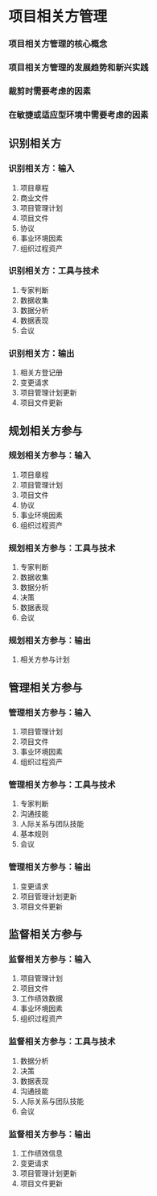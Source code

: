 # 项目相关方管理

### 项目相关方管理的核心概念
### 项目相关方管理的发展趋势和新兴实践
### 裁剪时需要考虑的因素
### 在敏捷或适应型环境中需要考虑的因素

## 识别相关方

### 识别相关方：输入

1. 项目章程
2. 商业文件
3. 项目管理计划
4. 项目文件
5. 协议
6. 事业环境因素
7. 组织过程资产

### 识别相关方：工具与技术

1. 专家判断
2. 数据收集
3. 数据分析
4. 数据表现
5. 会议

### 识别相关方：输出

1. 相关方登记册
2. 变更请求
3. 项目管理计划更新
4. 项目文件更新

## 规划相关方参与

### 规划相关方参与：输入

1. 项目章程
2. 项目管理计划
3. 项目文件
4. 协议
5. 事业环境因素
6. 组织过程资产

### 规划相关方参与：工具与技术

1. 专家判断
2. 数据收集
3. 数据分析
4. 决策
5. 数据表现
6. 会议

### 规划相关方参与：输出

1. 相关方参与计划

## 管理相关方参与

### 管理相关方参与：输入

1. 项目管理计划
2. 项目文件
3. 事业环境因素
4. 组织过程资产

### 管理相关方参与：工具与技术

1. 专家判断
2. 沟通技能
3. 人际关系与团队技能
4. 基本规则
5. 会议

### 管理相关方参与：输出

1. 变更请求
2. 项目管理计划更新
3. 项目文件更新

## 监督相关方参与

### 监督相关方参与：输入

1. 项目管理计划
2. 项目文件
3. 工作绩效数据
4. 事业环境因素
5. 组织过程资产

### 监督相关方参与：工具与技术

1. 数据分析
2. 决策
3. 数据表现
4. 沟通技能
5. 人际关系与团队技能
6. 会议

### 监督相关方参与：输出

1. 工作绩效信息
2. 变更请求
3. 项目管理计划更新
4. 项目文件更新